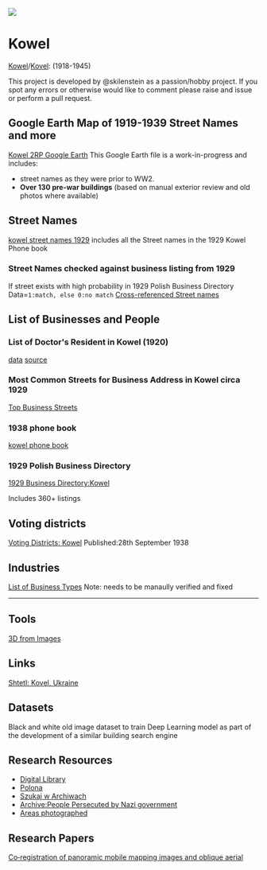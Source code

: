 ![](https://github.com/noveoko/kowel/images/kowel_1939.png)


# Kowel
[Kowel](https://pl.wikipedia.org/wiki/Kowel)/[Kovel](https://en.wikipedia.org/wiki/Kovel): (1918-1945)

This project is developed by @skilenstein as a passion/hobby project. If you spot any errors or otherwise would like to comment please raise and issue or perform a pull request.

## Google Earth Map of 1919-1939 Street Names and more
[Kowel 2RP Google Earth](GIS/kowel_streets15.kmz)
This Google Earth file is a work-in-progress and includes:
* street names as they were prior to WW2.
* **Over 130 pre-war buildings** (based on manual exterior review and old photos where available)

## Street Names
[kowel street names 1929](street_names.txt) includes all the Street names in the 1929 Kowel Phone book

### Street Names checked against business listing from 1929
If street exists with high probability in 1929 Polish Business Directory
Data=`1:match, else 0:no match`
[Cross-referenced Street names](referenced_streets.txt)

## List of Businesses and People

### List of Doctor's Resident in Kowel (1920)
[data]( 	doctors_resident_in_kowel.txt)
[source](http://bc.wbp.lublin.pl/dlibra/plain-content?id=17315)

### Most Common Streets for Business Address in Kowel circa 1929
[Top Business Streets](streets_by_business_address_count.txt)

### 1938 phone book
[kowel phone book](kowel_residents_1938.csv)

### 1929 Polish Business Directory

[1929 Business Directory:Kowel](1929_business_directory.md)

Includes 360+ listings
 
## Voting districts
[Voting Districts: Kowel](https://polona.pl/item/obwieszczenie-inc-na-podstawie-art-52-ordynacji-wyborczej-dz-u-r-p-nr-47-poz,OTQyNjM5MzI/0/#info:metadata) 
Published:28th September 1938

## Industries
[List of Business Types](industries_in_kowel_1929.txt)
Note: needs to be manaully verified and fixed

---
## Tools
[3D from Images](https://colmap.github.io/install.html#installation)

## Links
[Shtetl: Kovel, Ukraine](https://kehilalinks.jewishgen.org/kovel/kovel.htm)

## Datasets

Black and white old image dataset to train Deep Learning model as part of the development of a similar building search engine

## Research Resources
* [Digital Library](http://mbc.cyfrowemazowsze.pl/dlibra)
* [Polona](https://polona.pl/)
* [Szukaj w Archiwach](https://www.szukajwarchiwach.gov.pl/)
* [Archive:People Persecuted by Nazi government](https://collections.arolsen-archives.org/en/archive/6)
* [Areas photographed](https://catalog.archives.gov/id/44240512)

## Research Papers
[Co‐registration of panoramic mobile mapping images and oblique aerial](https://research.utwente.nl)
